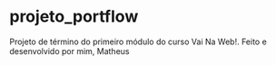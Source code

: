 # projeto_portflow

Projeto de término do primeiro módulo do curso Vai Na Web!. Feito e desenvolvido por mim, Matheus
